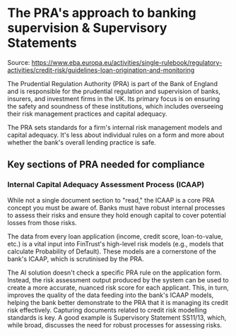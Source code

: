 # The PRA's approach to banking supervision & Supervisory Statements

Source: https://www.eba.europa.eu/activities/single-rulebook/regulatory-activities/credit-risk/guidelines-loan-origination-and-monitoring

The Prudential Regulation Authority (PRA) is part of the Bank of England and is responsible for the prudential regulation and supervision of banks, insurers, and investment firms in the UK. Its primary focus is on ensuring the safety and soundness of these institutions, which includes overseeing their risk management practices and capital adequacy.  

The PRA sets standards for a firm's internal risk management models and capital adequacy. It's less about individual rules on a form and more about whether the bank's overall lending practice is safe.

## Key sections of PRA needed for compliance

### Internal Capital Adequacy Assessment Process (ICAAP)
While not a single document section to "read," the ICAAP is a core PRA concept you must be aware of. Banks must have robust internal processes to assess their risks and ensure they hold enough capital to cover potential losses from those risks. 

The data from every loan application (income, credit score, loan-to-value, etc.) is a vital input into FinTrust's high-level risk models (e.g., models that calculate Probability of Default). These models are a cornerstone of the bank's ICAAP, which is scrutinised by the PRA.

The AI solution doesn't check a specific PRA rule on the application form. Instead, the risk assessment output produced by the system can be used to create a more accurate, nuanced risk score for each applicant. This, in turn, improves the quality of the data feeding into the bank's ICAAP models, helping the bank better demonstrate to the PRA that it is managing its credit risk effectively. Capturing documents related to credit risk modelling standards is key. A good example is Supervisory Statement SS11/13, which, while broad, discusses the need for robust processes for assessing risks.